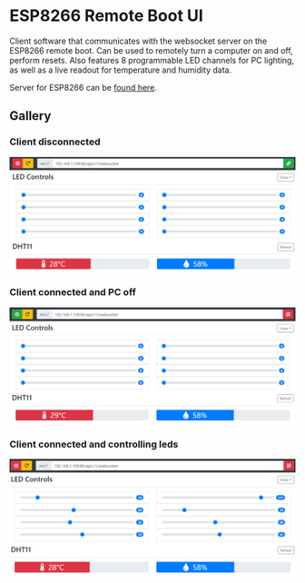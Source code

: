 # ESP8266 Remote Boot UI
Client software that communicates with the websocket server on the ESP8266 remote boot.
Can be used to remotely turn a computer on and off, perform resets.
Also features 8 programmable LED channels for PC lighting, as well as a live readout for
temperature and humidity data.

Server for ESP8266 can be [found here](https://github.com/FiendChain/ESP8266-RemoteAccess).

## Gallery
### Client disconnected
![alt text](docs/disconnected.PNG "Disconnected")
### Client connected and PC off
![alt text](docs/off.PNG "Computer Off")
### Client connected and controlling leds
![alt text](docs/slider.png "Slider menu")
